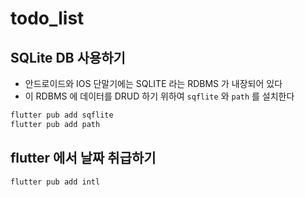 # todo_list

## SQLite DB 사용하기

- 안드로이드와 IOS 단말기에는 SQLITE 라는 RDBMS 가 내장되어 있다
- 이 RDBMS 에 데이터를 DRUD 하기 위하여 `sqflite` 와 `path` 를 설치한다

```bash
flutter pub add sqflite
flutter pub add path
```

## flutter 에서 날짜 취급하기

`flutter pub add intl`
